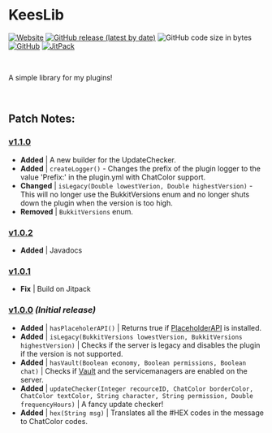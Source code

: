 # KeesLib
<p><a href="https://www.casiebarie.dev/Plugins/KeesLib"><img alt="Website" src="https://img.shields.io/static/v1?label=Website&message=KeesLib&color=yellow&logo=dev.to"></a> <a href="https://github.com/CasieBarieDev/KeesLib/releases/latest"><img alt="GitHub release (latest by date)" src="https://img.shields.io/github/v/release/CasieBarieDev/KeesLib?label=Release&logo=github"></a> <img alt="GitHub code size in bytes" src="https://img.shields.io/github/languages/code-size/CasieBarieDev/KeesLib?color=red&label=Size&logo=Github"> <a href="https://github.com/CasieBarieDev/KeesLib/blob/main/LICENSE"><img alt="GitHub" src="https://img.shields.io/github/license/CasieBarieDev/KeesLib?label=License&logo=Github"></a> <a href="https://jitpack.io/#dev.casiebarie/keeslib"><img alt="JitPack" src="https://img.shields.io/jitpack/version/dev.casiebarie/keeslib?color=lime&label=JitPack&logo=azurepipelines"></a></p>
<br/>

A simple library for my plugins!  

<br/>

## Patch Notes:
### [v1.1.0](https://github.com/CasieBarieDev/KeesLib/releases/tag/1.1.0)
- **Added** | A new builder for the UpdateChecker.
- **Added** | `createLogger()` - Changes the prefix of the plugin logger to the value 'Prefix:' in the plugin.yml with ChatColor support.
- **Changed** | `isLegacy(Double lowestVerion, Double highestVersion)` - This will no longer use the BukkitVersions enum and no longer shuts down the plugin when the version is too high.
- **Removed** | `BukkitVersions` enum.

### [v1.0.2](https://github.com/CasieBarieDev/KeesLib/releases/tag/1.0.2)
- **Added** | Javadocs

### [v1.0.1](https://github.com/CasieBarieDev/KeesLib/releases/tag/1.0.1)
- **Fix** | Build on Jitpack

### [v1.0.0](https://github.com/CasieBarieDev/KeesLib/releases/tag/1.0.0) _(Initial release)_
- **Added** | `hasPlaceholerAPI()` | Returns true if [PlaceholderAPI](https://www.spigotmc.org/resources/placeholderapi.6245) is installed.
- **Added** | `isLegacy(BukkitVersions lowestVersion, BukkitVersions highestVersion)` | Checks if the server is legacy and disables the plugin if the version is not supported.
- **Added** | `hasVault(Boolean economy, Boolean permissions, Boolean chat)` | Checks if [Vault](https://www.spigotmc.org/resources/vault.34315/) and the servicemanagers are enabled on the server.
- **Added** | `updateChecker(Integer recourceID, ChatColor borderColor, ChatColor textColor, String character, String permission, Double frequencyHours)` | A fancy update checker!
- **Added** | `hex(String msg)` | Translates all the #HEX codes in the message to ChatColor codes.